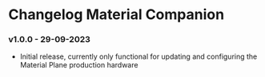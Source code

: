 # Changelog Material Companion
### v1.0.0 - 29-09-2023
<ul>
<li>Initial release, currently only functional for updating and configuring the Material Plane production hardware</li>
</ul>